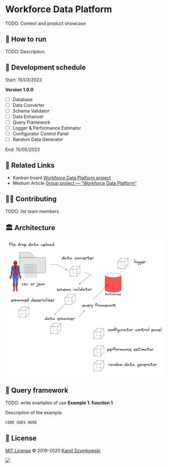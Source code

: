 
# Workforce Data Platform
TODO: Context and product showcase

## 🚀 How to run
TODO: Description.

## 📅 Development schedule

Start: 15/03/2023

**Version 1.0.0**

- [ ] Database
- [ ] Data Converter
- [ ] Schema Validator
- [ ] Data Enhancer
- [ ] Query Framework
- [ ] Logger & Performance Estimator
- [ ] Configurator Control Panel
- [ ] Random Data Generator

End: 15/05/2023

## 🔗 Related Links
* Kanban board [Workforce Data Platform project](https://github.com/users/SzymkowskiDev/projects/8/views/1)
* Medium Article [Group project — “Workforce Data Platform”](https://medium.com/hqw-program/group-project-workforce-data-platform-7781592c3626)

## 👨‍💻 Contributing
TODO: list team members

## 🏛️ Architecture
![architecture](https://github.com/SzymkowskiDev/workforce-data-platform/blob/master/media/diagram.PNG?raw=true)

## 📖 Query framework
TODO: write examples of use
**Example 1. function 1**

Description of the example.
```python
CODE GOES HERE
```

## 📄 License
[MIT License](https://choosealicense.com/licenses/mit/) ©️ 2019-2020 [Kamil Szymkowski](https://github.com/SzymkowskiDev "Get in touch!")

[![](https://img.shields.io/badge/license-MIT-green?style=plastic)](https://choosealicense.com/licenses/mit/)





